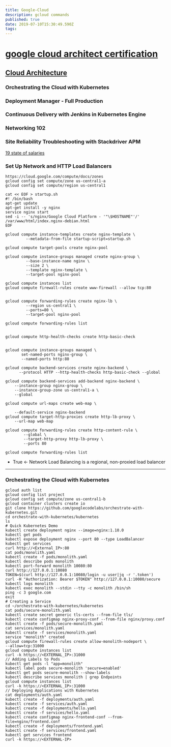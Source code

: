 ```yaml
---
title: Google-Cloud
description: gcloud commands
published: true
date: 2019-07-10T15:30:49.590Z
tags: 
---
```


# [google cloud architect certification](https://cloud.google.com/certification/cloud-architect)

## [Cloud Architecture](https://www.qwiklabs.com/quests/24)

### Orchestrating the Cloud with Kubernetes

### Deployment Manager - Full Production

### Continuous Delivery with Jenkins in Kubernetes Engine

### Networking 102

### Site Reliability Troubleshooting with Stackdriver APM

[19 state of salaries](https://hired.com/page/state-of-salaries)

### 	Set Up Network and HTTP Load Balancers

    https://cloud.google.com/compute/docs/zones
    gcloud config set compute/zone us-central1-a
    gcloud config set compute/region us-central1

    cat << EOF > startup.sh
    #! /bin/bash
    apt-get update
    apt-get install -y nginx
    service nginx start
    sed -i -- 's/nginx/Google Cloud Platform - '"\$HOSTNAME"'/' /var/www/html/index.nginx-debian.html
    EOF

    gcloud compute instance-templates create nginx-template \
             --metadata-from-file startup-script=startup.sh

    gcloud compute target-pools create nginx-pool

    gcloud compute instance-groups managed create nginx-group \
             --base-instance-name nginx \
             --size 2 \
             --template nginx-template \
             --target-pool nginx-pool

    gcloud compute instances list
    gcloud compute firewall-rules create www-firewall --allow tcp:80


    gcloud compute forwarding-rules create nginx-lb \
             --region us-central1 \
             --ports=80 \
             --target-pool nginx-pool

    gcloud compute forwarding-rules list


    gcloud compute http-health-checks create http-basic-check


    gcloud compute instance-groups managed \
           set-named-ports nginx-group \
           --named-ports http:80

    gcloud compute backend-services create nginx-backend \
          --protocol HTTP --http-health-checks http-basic-check --global

    gcloud compute backend-services add-backend nginx-backend \
        --instance-group nginx-group \
        --instance-group-zone us-central1-a \
        --global

    gcloud compute url-maps create web-map \

        --default-service nginx-backend
    gcloud compute target-http-proxies create http-lb-proxy \
        --url-map web-map

    gcloud compute forwarding-rules create http-content-rule \
            --global \
            --target-http-proxy http-lb-proxy \
            --ports 80

    gcloud compute forwarding-rules list

+ True ← Network Load Balancing is a regional, non-proxied load balancer

---

### Orchestrating the Cloud with Kubernetes

	gcloud auth list
	gcloud config list project
 	gcloud config set compute/zone us-central1-b
	gcloud container clusters create io	
	git clone https://github.com/googlecodelabs/orchestrate-with-kubernetes.git
	cd orchestrate-with-kubernetes/kubernetes
	ls
	# Quick Kubernetes Demo
	kubectl create deployment nginx --image=nginx:1.10.0
	kubectl get pods
	kubectl expose deployment nginx --port 80 --type LoadBalancer
	kubectl get services
	curl http://<External IP>:80
	cat pods/monolith.yaml
	kubectl create -f pods/monolith.yaml
	kubectl describe pods monolith
	kubectl port-forward monolith 10080:80
	curl http://127.0.0.1:10080
	TOKEN=$(curl http://127.0.0.1:10080/login -u user|jq -r '.token')
	curl -H "Authorization: Bearer $TOKEN" http://127.0.0.1:10080/secure
	kubectl logs monolith
	kubectl exec monolith --stdin --tty -c monolith /bin/sh
	ping -c 3 google.com
	exit
	# Creating a Service
	cd ~/orchestrate-with-kubernetes/kubernetes
	cat pods/secure-monolith.yaml
	kubectl create secret generic tls-certs --from-file tls/
	kubectl create configmap nginx-proxy-conf --from-file nginx/proxy.conf
	kubectl create -f pods/secure-monolith.yaml
	cat services/monolith.yaml
	kubectl create -f services/monolith.yaml
	service "monolith" created
	gcloud compute firewall-rules create allow-monolith-nodeport \
	--allow=tcp:31000
	gcloud compute instances list
	curl -k https://<EXTERNAL_IP>:31000
	// Adding Labels to Pods
	kubectl get pods -l "app=monolith"
	kubectl label pods secure-monolith 'secure=enabled'
	kubectl get pods secure-monolith --show-labels
	kubectl describe services monolith | grep Endpoints
	gcloud compute instances list
	curl -k https://<EXTERNAL_IP>:31000
	// Deploying Applications with Kubernetes
	cat deployments/auth.yaml
	kubectl create -f deployments/auth.yaml
	kubectl create -f services/auth.yaml
	kubectl create -f deployments/hello.yaml
	kubectl create -f services/hello.yaml
	kubectl create configmap nginx-frontend-conf --from-file=nginx/frontend.conf
	kubectl create -f deployments/frontend.yaml
	kubectl create -f services/frontend.yaml
	kubectl get services frontend
	curl -k https://<EXTERNAL-IP>
  
  
  